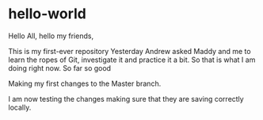 # hello-world

Hello All, hello my friends,

This is my first-ever repository
Yesterday Andrew asked Maddy and me to learn the ropes of Git, investigate it and practice it a bit.
So that is what I am doing right now.
So far so good

Making my first changes to the Master branch.

I am now testing the changes making sure that they are saving correctly locally.
